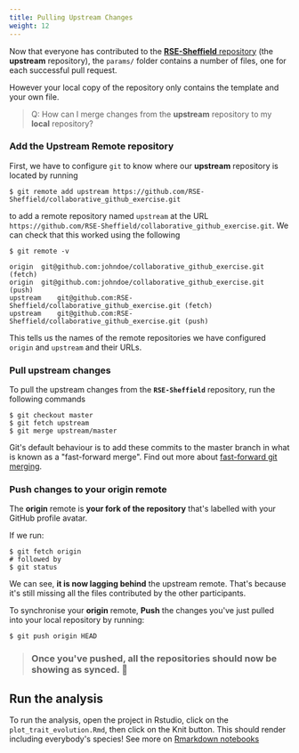 ```yaml
---
title: Pulling Upstream Changes
weight: 12
---
```


Now that everyone has contributed to the [**RSE-Sheffield** repository](https://github.com/RSE-Sheffield/collaborative_github_exercise) (the **upstream** repository), the `params/` folder contains a number of files, one for each successful pull request.

However your local copy of the repository only contains the template and your own file.

> Q: How can I merge changes from the **upstream** repository to my **local** repository?


### Add the **Upstream** Remote repository

First, we have to configure `git` to know where our **upstream** repository is located by running
```
$ git remote add upstream https://github.com/RSE-Sheffield/collaborative_github_exercise.git
```
to add a remote repository named `upstream` at the URL `https://github.com/RSE-Sheffield/collaborative_github_exercise.git`.
We can check that this worked using the following
```
$ git remote -v

origin	git@github.com:johndoe/collaborative_github_exercise.git (fetch)
origin	git@github.com:johndoe/collaborative_github_exercise.git (push)
upstream	git@github.com:RSE-Sheffield/collaborative_github_exercise.git (fetch)
upstream	git@github.com:RSE-Sheffield/collaborative_github_exercise.git (push)
```
This tells us the names of the remote repositories we have configured `origin` and `upstream` and their URLs.


### Pull upstream changes

To pull the upstream changes from the **`RSE-Sheffield`** repository, run the following commands
```
$ git checkout master
$ git fetch upstream
$ git merge upstream/master
```
Git's default behaviour is to add these commits to the master branch in what is known as a "fast-forward merge". Find out more about [fast-forward git merging](https://ariya.io/2013/09/fast-forward-git-merge).



### Push changes to your **origin** remote

The **origin** remote is **your fork of the repository** that's labelled with your GitHub profile avatar.

If we run:
```
$ git fetch origin
# followed by
$ git status
```
We can see, **it is now lagging behind** the upstream remote. That's because it's still missing all the files contributed by the other participants.

To synchronise your **origin** remote, **Push**  the changes you've just pulled into your local repository by running:
```
$ git push origin HEAD
```

> ### Once you've pushed, all the repositories should now be showing as synced. :tada:

## Run the analysis

To run the analysis, open the project in Rstudio, click on the `plot_trait_evolution.Rmd`, then click on the Knit button. This should render including everybody's species! See more on [Rmarkdown notebooks](https://rmarkdown.rstudio.com/authoring_quick_tour.html#Overview)
